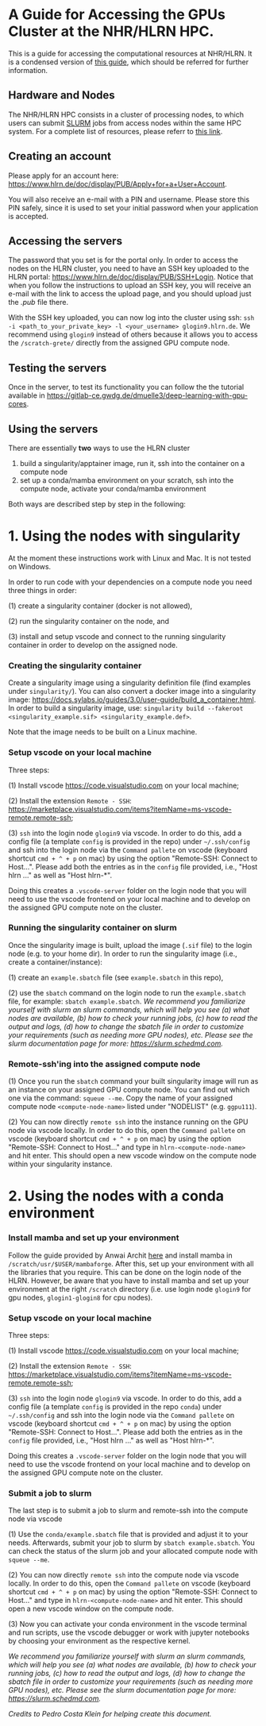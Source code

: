 # A Guide for Accessing the GPUs Cluster at the NHR/HLRN HPC.

This is a guide for accessing the computational resources at NHR/HLRN. It is a condensed version of [this guide](https://www.hlrn.de/doc/display/PUB/GPU+Usage), which should be referred for further information.


## Hardware and Nodes
The NHR/HLRN HPC consists in a cluster of processing nodes, to which users can submit [SLURM](https://slurm.schedmd.com/documentation.html) jobs from access nodes within the same HPC system. For a complete list of resources, please referr to [this link](https://www.hlrn.de/doc/display/PUB/Compute+node+partitions#Computenodepartitions-Emmy(G%C3%B6ttingen)). 

## Creating an account
Please apply for an account here: https://www.hlrn.de/doc/display/PUB/Apply+for+a+User+Account.

You will also receive an e-mail with a PIN and username. Please store this PIN safely, since it is used to set your initial password when your application is accepted.

## Accessing the servers

The password that you set is for the portal only. In order to access the nodes on the HLRN cluster, you need to have an SSH key uploaded to the HLRN portal: https://www.hlrn.de/doc/display/PUB/SSH+Login. Notice that when you follow the instructions to upload an SSH key, you will receive an e-mail with the link to access the upload page, and you should upload just the _.pub_ file there.

With the SSH key uploaded, you can now log into the cluster using ssh: ```ssh -i <path_to_your_private_key> -l <your_username> glogin9.hlrn.de```. We recommend using `glogin9` instead of others because it allows you to access the `/scratch-grete/` directly from the assigned GPU compute node.

## Testing the servers
Once in the server, to test its functionality you can follow the the tutorial available in https://gitlab-ce.gwdg.de/dmuelle3/deep-learning-with-gpu-cores. 

## Using the servers
There are essentially **two** ways to use the HLRN cluster
1. build a singularity/apptainer image, run it, ssh into the container on a compute node
2. set up a conda/mamba environment on your scratch, ssh into the compute node, activate your conda/mamba environment

Both ways are described step by step in the following:

# 1. Using the nodes with singularity

At the moment these instructions work with Linux and Mac. It is not tested on Windows.

In order to run code with your dependencies on a compute node you need three things in order: 

(1) create a singularity container (docker is not allowed), 

(2) run the singularity container on the node, and 

(3) install and setup vscode and connect to the running singularity container in order to develop on the assigned node.

### Creating the singularity container
Create a singularity image using a singularity definition file (find examples under `singularity/`). You can also convert a docker image into a singularity image: https://docs.sylabs.io/guides/3.0/user-guide/build_a_container.html. In order to build a singularity image, use: `singularity build --fakeroot <singularity_example.sif> <singularity_example.def>`.

Note that the image needs to be built on a Linux machine.

### Setup vscode on your local machine
Three steps: 

(1) Install vscode https://code.visualstudio.com on your local machine; 

(2) Install the extension `Remote - SSH`: https://marketplace.visualstudio.com/items?itemName=ms-vscode-remote.remote-ssh; 

(3) `ssh` into the login node `glogin9` via vscode. In order to do this, add a config file (a template `config` is provided in the repo) under `~/.ssh/config` and ssh into the login node via the `Command pallete` on vscode (keyboard shortcut `cmd + ^ + p` on mac) by using the option "Remote-SSH: Connect to Host...". Please add both the entries as in the `config` file provided, i.e., "Host hlrn ..." as well as "Host hlrn-*".

Doing this creates a `.vscode-server` folder on the login node that you will need to use the vscode frontend on your local machine and to develop on the assigned GPU compute note on the cluster.

### Running the singularity container on slurm
Once the singularity image is built, upload the image (`.sif` file) to the login node (e.g. to your home dir). In order to run the singularity image (i.e., create a container/instance): 

(1) create an `example.sbatch` file (see `example.sbatch` in this repo), 

(2) use the `sbatch` command on the login node to run the `example.sbatch` file, for example: `sbatch example.sbatch`.
*We recommend you familiarize yourself with slurm an slurm commands, which will help you see (a) what nodes are available, (b) how to check your running jobs, (c) how to read the output and logs, (d) how to change the sbatch file in order to customize your requirements (such as needing more GPU nodes), etc. Please see the slurm documentation page for more: https://slurm.schedmd.com.*

### Remote-ssh'ing into the assigned compute node
(1) Once you run the `sbatch` command your built singularity image will run as an instance on your assigned GPU compute node. You can find out which one via the command: `squeue --me`. Copy the name of your assigned compute node `<compute-node-name>` listed under "NODELIST" (e.g. `ggpu111`). 

(2) You can now directly `remote ssh` into the instance running on the GPU node via vscode locally. In order to do this, open the `Command pallete` on vscode (keyboard shortcut `cmd + ^ + p` on mac) by using the option "Remote-SSH: Connect to Host..." and type in `hlrn-<compute-node-name>` and hit enter. This should open a new vscode window on the compute node within your singularity instance.

# 2. Using the nodes with a conda environment

### Install mamba and set up your environment
Follow the guide provided by Anwai Archit [here](https://docs.hpc.gwdg.de/software/hlrn_tmod/devtools_compiler_debugger/conda/index.html#setting-up-mamba) and install mamba in `/scratch/usr/$USER/mambaforge`. After this, set up your environment with all the libraries that you require. This can be done on the login node of the HLRN. However, be aware that you have to install mamba and set up your environment at the right `/scratch` directory (i.e. use login node `glogin9` for gpu nodes, `glogin1-glogin8` for cpu nodes).

### Setup vscode on your local machine
Three steps: 

(1) Install vscode https://code.visualstudio.com on your local machine; 

(2) Install the extension `Remote - SSH`: https://marketplace.visualstudio.com/items?itemName=ms-vscode-remote.remote-ssh; 

(3) `ssh` into the login node `glogin9` via vscode. In order to do this, add a config file (a template `config` is provided in the repo `conda`) under `~/.ssh/config` and ssh into the login node via the `Command pallete` on vscode (keyboard shortcut `cmd + ^ + p` on mac) by using the option "Remote-SSH: Connect to Host...". Please add both the entries as in the `config` file provided, i.e., "Host hlrn ..." as well as "Host hlrn-*".

Doing this creates a `.vscode-server` folder on the login node that you will need to use the vscode frontend on your local machine and to develop on the assigned GPU compute note on the cluster.

### Submit a job to slurm
The last step is to submit a job to slurm and remote-ssh into the compute node via vscode

(1) Use the `conda/example.sbatch` file that is provided and adjust it to your needs. Afterwards, submit your job to slurm by `sbatch example.sbatch`. You can check the status of the slurm job and your allocated compute node with `squeue --me`.

(2) You can now directly `remote ssh` into the compute node via vscode locally. In order to do this, open the `Command pallete` on vscode (keyboard shortcut `cmd + ^ + p` on mac) by using the option "Remote-SSH: Connect to Host..." and type in `hlrn-<compute-node-name>` and hit enter. This should open a new vscode window on the compute node.

(3) Now you can activate your conda environment in the vscode terminal and run scripts, use the vscode debugger or work with jupyter notebooks by choosing your environment as the respective kernel. 

*We recommend you familiarize yourself with slurm an slurm commands, which will help you see (a) what nodes are available, (b) how to check your running jobs, (c) how to read the output and logs, (d) how to change the sbatch file in order to customize your requirements (such as needing more GPU nodes), etc. Please see the slurm documentation page for more: https://slurm.schedmd.com.*


*Credits to Pedro Costa Klein for helping create this document.*

